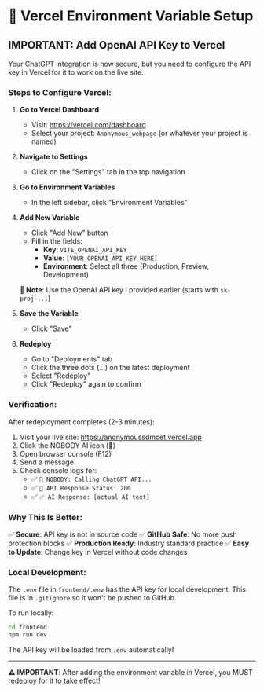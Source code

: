 # 🔐 Vercel Environment Variable Setup

## IMPORTANT: Add OpenAI API Key to Vercel

Your ChatGPT integration is now secure, but you need to configure the API key in Vercel for it to work on the live site.

### Steps to Configure Vercel:

1. **Go to Vercel Dashboard**
   - Visit: https://vercel.com/dashboard
   - Select your project: `Anonymous_webpage` (or whatever your project is named)

2. **Navigate to Settings**
   - Click on the "Settings" tab in the top navigation

3. **Go to Environment Variables**
   - In the left sidebar, click "Environment Variables"

4. **Add New Variable**
   - Click "Add New" button
   - Fill in the fields:
     - **Key**: `VITE_OPENAI_API_KEY`
     - **Value**: `[YOUR_OPENAI_API_KEY_HERE]`
     - **Environment**: Select all three (Production, Preview, Development)

   **📝 Note**: Use the OpenAI API key I provided earlier (starts with `sk-proj-...`)

5. **Save the Variable**
   - Click "Save"

6. **Redeploy**
   - Go to "Deployments" tab
   - Click the three dots (...) on the latest deployment
   - Select "Redeploy"
   - Click "Redeploy" again to confirm

### Verification:

After redeployment completes (2-3 minutes):
1. Visit your live site: https://anonymoussdmcet.vercel.app
2. Click the NOBODY AI icon (🧠)
3. Open browser console (F12)
4. Send a message
5. Check console logs for:
   - ✅ `🤖 NOBODY: Calling ChatGPT API...`
   - ✅ `📡 API Response Status: 200`
   - ✅ `✅ AI Response: [actual AI text]`

### Why This Is Better:

✅ **Secure**: API key is not in source code
✅ **GitHub Safe**: No more push protection blocks
✅ **Production Ready**: Industry standard practice
✅ **Easy to Update**: Change key in Vercel without code changes

### Local Development:

The `.env` file in `frontend/.env` has the API key for local development.
This file is in `.gitignore` so it won't be pushed to GitHub.

To run locally:
```bash
cd frontend
npm run dev
```

The API key will be loaded from `.env` automatically!

---

**⚠️ IMPORTANT**: After adding the environment variable in Vercel, you MUST redeploy for it to take effect!
